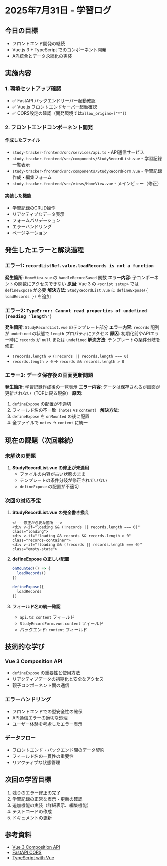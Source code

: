 # 2025年7月31日 - 学習ログ

## 今日の目標
- フロントエンド開発の継続
- Vue.js 3 + TypeScript でのコンポーネント開発
- API統合とデータ永続化の実装

## 実施内容

### 1. 環境セットアップ確認
- ✅ FastAPI バックエンドサーバー起動確認
- ✅ Vue.js フロントエンドサーバー起動確認
- ✅ CORS設定の確認（開発環境では`allow_origins=["*"]`）

### 2. フロントエンドコンポーネント開発

#### 作成したファイル
- `study-tracker-frontend/src/services/api.ts` - API通信サービス
- `study-tracker-frontend/src/components/StudyRecordList.vue` - 学習記録一覧表示
- `study-tracker-frontend/src/components/StudyRecordForm.vue` - 学習記録作成・編集フォーム
- `study-tracker-frontend/src/views/HomeView.vue` - メインビュー（修正）

#### 実装した機能
- 学習記録のCRUD操作
- リアクティブなデータ表示
- フォームバリデーション
- エラーハンドリング
- ページネーション

## 発生したエラーと解決過程

### エラー1: `recordListRef.value.loadRecords is not a function`
**発生箇所**: `HomeView.vue` の `handleRecordSaved` 関数
**エラー内容**: 子コンポーネントの関数にアクセスできない
**原因**: Vue 3 の `<script setup>` では `defineExpose` が必要
**解決方法**: `StudyRecordList.vue` に `defineExpose({ loadRecords })` を追加

### エラー2: `TypeError: Cannot read properties of undefined (reading 'length')`
**発生箇所**: `StudyRecordList.vue` のテンプレート部分
**エラー内容**: `records` 配列が `undefined` の状態で `length` プロパティにアクセス
**原因**: 初期化前やAPIエラー時に `records` が `null` または `undefined`
**解決方法**: テンプレートの条件分岐を修正
  - `!records.length` → `(!records || records.length === 0)`
  - `records.length > 0` → `records && records.length > 0`

### エラー3: データ保存後の画面更新問題
**発生箇所**: 学習記録作成後の一覧表示
**エラー内容**: データは保存されるが画面が更新されない（TOPに戻る現象）
**原因**: 
1. `defineExpose` の配置が不適切
2. フィールド名の不一致（`notes` vs `content`）
**解決方法**: 
1. `defineExpose` を `onMounted` の後に配置
2. 全ファイルで `notes` → `content` に統一

## 現在の課題（次回継続）

### 未解決の問題
1. **StudyRecordList.vue の修正が未適用**
   - ファイルの内容が古い状態のまま
   - テンプレートの条件分岐が修正されていない
   - `defineExpose` の配置が不適切

### 次回の対応予定
1. **StudyRecordList.vue の完全書き換え**
   ```vue
   <!-- 修正が必要な箇所 -->
   <div v-if="loading && (!records || records.length === 0)" class="loading">
   <div v-if="!loading && records && records.length > 0" class="records-container">
   <div v-if="!loading && (!records || records.length === 0)" class="empty-state">
   ```

2. **defineExpose の正しい配置**
   ```typescript
   onMounted(() => {
     loadRecords()
   })
   
   defineExpose({
     loadRecords
   })
   ```

3. **フィールド名の統一確認**
   - `api.ts`: `content` フィールド
   - `StudyRecordForm.vue`: `content` フィールド
   - バックエンド: `content` フィールド

## 技術的な学び

### Vue 3 Composition API
- `defineExpose` の重要性と使用方法
- リアクティブデータの初期化と安全なアクセス
- 親子コンポーネント間の通信

### エラーハンドリング
- フロントエンドでの型安全性の確保
- API通信エラーの適切な処理
- ユーザー体験を考慮したエラー表示

### データフロー
- フロントエンド・バックエンド間のデータ契約
- フィールド名の一貫性の重要性
- リアクティブな状態管理

## 次回の学習目標
1. 残りのエラー修正の完了
2. 学習記録の正常な表示・更新の確認
3. 追加機能の実装（詳細表示、編集機能）
4. テストコードの作成
5. ドキュメントの更新

## 参考資料
- [Vue 3 Composition API](https://vuejs.org/guide/extras/composition-api-faq.html)
- [FastAPI CORS](https://fastapi.tiangolo.com/tutorial/cors/)
- [TypeScript with Vue](https://vuejs.org/guide/typescript/overview.html) 